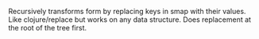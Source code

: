 Recursively transforms form by replacing keys in smap with their
  values.  Like clojure/replace but works on any data structure.  Does
  replacement at the root of the tree first.